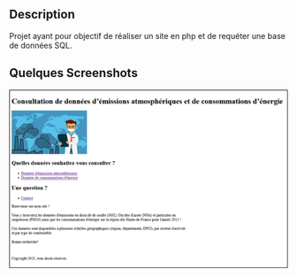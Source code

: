 ## Description
Projet ayant pour objectif de réaliser un site en php et de requéter une base de données SQL.

## Quelques Screenshots

![](https://github.com/manuescat/Projets-PHP-SQL/blob/main/page%20accueil.png)
